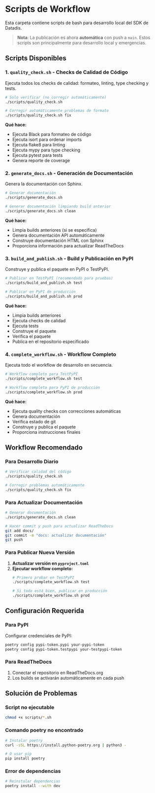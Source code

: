 # Scripts de Workflow

Esta carpeta contiene scripts de bash para desarrollo local del SDK de Datadis.

> **Nota**: La publicación es ahora **automática** con push a `main`. Estos scripts son principalmente para desarrollo local y emergencias.

## Scripts Disponibles

### 1. `quality_check.sh` - Checks de Calidad de Código

Ejecuta todos los checks de calidad: formateo, linting, type checking y tests.

```bash
# Solo verificar (no corregir automáticamente)
./scripts/quality_check.sh

# Corregir automáticamente problemas de formato
./scripts/quality_check.sh fix
```

**Qué hace:**
- Ejecuta Black para formateo de código
- Ejecuta isort para ordenar imports
- Ejecuta flake8 para linting
- Ejecuta mypy para type checking
- Ejecuta pytest para tests
- Genera reporte de coverage

### 2. `generate_docs.sh` - Generación de Documentación

Genera la documentación con Sphinx.

```bash
# Generar documentación
./scripts/generate_docs.sh

# Generar documentación limpiando build anterior
./scripts/generate_docs.sh clean
```

**Qué hace:**
- Limpia builds anteriores (si se especifica)
- Genera documentación API automáticamente
- Construye documentación HTML con Sphinx
- Proporciona información para actualizar ReadTheDocs

### 3. `build_and_publish.sh` - Build y Publicación en PyPI

Construye y publica el paquete en PyPI o TestPyPI.

```bash
# Publicar en TestPyPI (recomendado para pruebas)
./scripts/build_and_publish.sh test

# Publicar en PyPI de producción
./scripts/build_and_publish.sh prod
```

**Qué hace:**
- Limpia builds anteriores
- Ejecuta checks de calidad
- Ejecuta tests
- Construye el paquete
- Verifica el paquete
- Publica en el repositorio especificado

### 4. `complete_workflow.sh` - Workflow Completo

Ejecuta todo el workflow de desarrollo en secuencia.

```bash
# Workflow completo para TestPyPI
./scripts/complete_workflow.sh test

# Workflow completo para PyPI de producción
./scripts/complete_workflow.sh prod
```

**Qué hace:**
- Ejecuta quality checks con correcciones automáticas
- Genera documentación
- Verifica estado de git
- Construye y publica el paquete
- Proporciona instrucciones finales

## Workflow Recomendado

### Para Desarrollo Diario
```bash
# Verificar calidad del código
./scripts/quality_check.sh

# Corregir problemas automáticamente
./scripts/quality_check.sh fix
```

### Para Actualizar Documentación
```bash
# Generar documentación
./scripts/generate_docs.sh clean

# Hacer commit y push para actualizar ReadTheDocs
git add docs/
git commit -m "docs: actualizar documentación"
git push
```

### Para Publicar Nueva Versión

1. **Actualizar versión en `pyproject.toml`**
2. **Ejecutar workflow completo:**
   ```bash
   # Primero probar en TestPyPI
   ./scripts/complete_workflow.sh test

   # Si todo está bien, publicar en producción
   ./scripts/complete_workflow.sh prod
   ```

## Configuración Requerida

### Para PyPI
Configurar credenciales de PyPI:
```bash
poetry config pypi-token.pypi your-pypi-token
poetry config pypi-token.testpypi your-testpypi-token
```

### Para ReadTheDocs
1. Conectar el repositorio en ReadTheDocs.org
2. Los builds se activarán automáticamente en cada push

## Solución de Problemas

### Script no ejecutable
```bash
chmod +x scripts/*.sh
```

### Comando poetry no encontrado
```bash
# Instalar poetry
curl -sSL https://install.python-poetry.org | python3 -

# O usar pip
pip install poetry
```

### Error de dependencias
```bash
# Reinstalar dependencias
poetry install --with dev
```